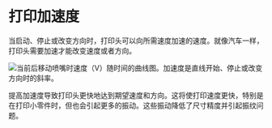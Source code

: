 打印加速度
====
当启动、停止或改变方向时，打印头可以向所需速度加速的速度。就像汽车一样，打印头需要加速才能改变速度或者方向。

![当前后移动喷嘴时速度（V）随时间的曲线图。加速度是直线开始、停止或改变方向时的斜率。](../images/velocity_acceleration_jerk.svg)

提高加速度导致打印头更快地达到期望速度和方向。这将使打印速度更快，特别是在打印小零件时，但也会引起更多的振动。这些振动降低了尺寸精度并引起振纹问题。

